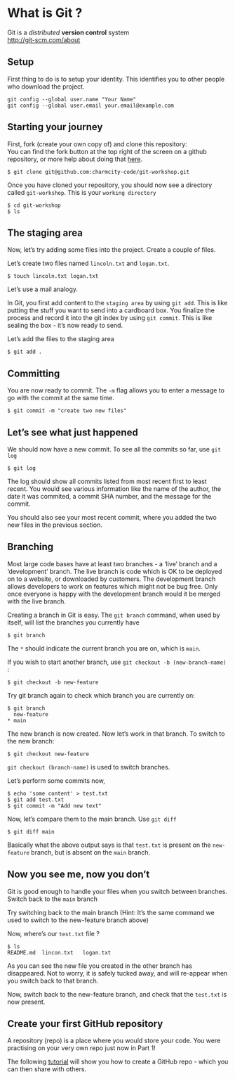 # What is Git ?

Git is a _distributed_ **version control** system  
<a href="http://git-scm.com/about">http://git-scm.com/about</a>

## Setup

First thing to do is to setup your identity. This identifies you to
other people who download the project.

    git config --global user.name "Your Name"
    git config --global user.email your.email@example.com

## Starting your journey

First, fork (create your own copy of) and clone this repository:  
You can find the fork button at the top right of
the screen on a github repository, or more help about doing that [here](https://help.github.com/articles/fork-a-repo/).

    $ git clone git@github.com:charmcity-code/git-workshop.git

Once you have cloned your repository, you should now see a directory
called `git-workshop`. This is your `working directory`

    $ cd git-workshop
    $ ls

## The staging area

Now, let’s try adding some files into the project. Create a couple of
files.

Let’s create two files named `lincoln.txt` and `logan.txt`.

    $ touch lincoln.txt logan.txt

Let’s use a mail analogy.

In Git, you first add content to the `staging area` by using `git add`.
This is like putting the stuff you want to send into a cardboard box.
You finalize the process and record it into the git index by using
`git commit`. This is like sealing the box - it’s now ready to send.

Let’s add the files to the staging area

    $ git add .

## Committing

You are now ready to commit. The `-m` flag allows you to enter a message
to go with the commit at the same time.

    $ git commit -m "create two new files"
    

## Let’s see what just happened

We should now have a new commit. To see all the commits so far, use
`git log`

    $ git log

The log should show all commits listed from most recent first to least
recent. You would see various information like the name of the author,
the date it was commited, a commit SHA number, and the message for the
commit.

You should also see your most recent commit, where you added the two new
files in the previous section.

## Branching

Most large code bases have at least two branches - a ‘live’ branch and a
‘development’ branch. The live branch is code which is OK to be deployed
on to a website, or downloaded by customers. The development branch
allows developers to work on features which might not be bug free. Only
once everyone is happy with the development branch would it be merged
with the live branch.

Creating a branch in Git is easy. The `git branch` command, when used by
itself, will list the branches you currently have

    $ git branch

The `*` should indicate the current branch you are on, which is
`main`.

If you wish to start another branch, use
`git checkout -b (new-branch-name)` :

    $ git checkout -b new-feature

Try git branch again to check which branch you are currently on:

    $ git branch
      new-feature
    * main

The new branch is now created. Now let’s work in that branch. To switch
to the new branch:

    $ git checkout new-feature

`git checkout (branch-name)` is used to switch branches.

Let’s perform some commits now,

    $ echo 'some content' > test.txt
    $ git add test.txt
    $ git commit -m "Add new text"

Now, let’s compare them to the main branch. Use `git diff`

    $ git diff main

Basically what the above output says is that `test.txt` is present on
the `new-feature` branch, but is absent on the `main` branch.

## Now you see me, now you don’t

Git is good enough to handle your files when you switch between
branches. Switch back to the `main` branch

Try switching back to the main branch (Hint: It’s the same command we
used to switch to the new-feature branch above)

Now, where’s our `test.txt` file ?

    $ ls
    README.md  lincon.txt   logan.txt

As you can see the new file you created in the other branch has
disappeared. Not to worry, it is safely tucked away, and will re-appear
when you switch back to that branch.

Now, switch back to the new-feature branch, and check that the `test.txt` is
now present.

## Create your first GitHub repository

A repository (repo) is a place where you would store your code. You were
practising on your very own repo just now in Part 1!

The following <a href="https://help.github.com/articles/create-a-repo">
tutorial</a> will show you how to create a GitHub repo - which you can
then share with others.

